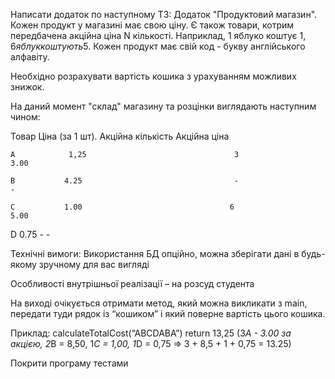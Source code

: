 Написати додаток по наступному ТЗ:
Додаток "Продуктовий магазин". 
Кожен продукт у магазині має свою ціну. 
Є також товари, котрим передбачена акційна ціна N кількості. 
Наприклад, 1 яблуко коштує 1$, 6 яблук коштують 5$. 
Кожен продукт має свій код - букву англійського алфавіту.

Необхідно розрахувати вартість кошика з урахуванням можливих знижок.

На даний момент "склад" магазину та розцінки виглядають наступним чином:



Товар      Ціна (за 1 шт).     Акційна кількість          Акційна ціна

    A            1,25                                 3                                  3.00

    B           4.25                                  -                                     -

    C           1.00                                 6                                   5.00

   D            0.75                                 -                                      -



Технічні вимоги:
Використання БД опційно, можна зберігати дані в будь-якому зручному для вас вигляді

Особливості внутрішньої реалізації – на розсуд студента

На виході очікується отримати метод, який можна викликати з main, передати туди рядок із “кошиком” і який поверне вартість цього кошика.

Приклад:
calculateTotalCost(“ABCDABA”) return 13,25 (3*A - 3.00 за акцією, 2*В = 8,50, 1*С = 1,00, 1*D = 0,75 => 3 + 8,5 + 1 + 0,75 = 13.25)

Покрити програму тестами